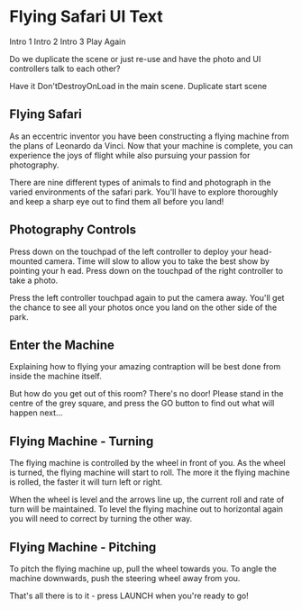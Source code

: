 # Flying Safari UI Text


Intro 1 
Intro 2
Intro 3
Play Again


Do we duplicate the scene or just re-use and have the photo and UI controllers talk to each other?



Have it Don'tDestroyOnLoad in the main scene. 
Duplicate start scene 

## Flying Safari
As an eccentric inventor you have been constructing a flying machine from the plans of Leonardo da Vinci. Now that your machine is complete, you can experience the joys of flight while also pursuing your passion for photography. 

There are nine different types of animals to find and photograph in the varied environments of the safari park. You'll have to explore thoroughly and keep a sharp eye out to find them all before you land!

## Photography Controls
Press down on the touchpad of the left controller to deploy your head-mounted camera. Time will slow to allow you to take the best show by pointing your h ead. Press down on the touchpad of the right controller to take a photo. 

Press the left controller touchpad again to put the camera away. You'll get the chance to see all your photos once you land on the other side of the park. 

## Enter the Machine
Explaining how to flying your amazing contraption will be best done from inside the machine itself. 

But how do you get out of this room? There's no door! Please stand in the centre of the grey square, and press the GO button to find out what will happen next... 

## Flying Machine - Turning
The flying machine is controlled by the wheel in front of you. As the wheel is turned, the flying machine will start to roll. The more it the flying machine is rolled, the faster it will turn left or right. 

When the wheel is level and the arrows line up, the current roll and rate of turn will be maintained. To level the flying machine out to horizontal again you will need to correct by turning the other way.

## Flying Machine - Pitching
To pitch the flying machine up, pull the wheel towards you. To angle the machine downwards, push the steering wheel away from you. 

That's all there is to it - press LAUNCH when you're ready to go!


